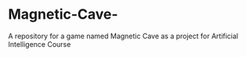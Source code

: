 # Magnetic-Cave-
A repository for a game named Magnetic Cave as a project for Artificial Intelligence Course
